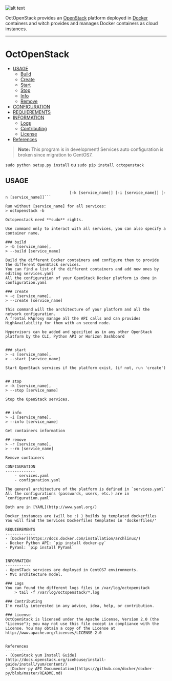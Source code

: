 ![alt text](https://raw.githubusercontent.com/Epheo/octopenstack/master/documentation/images/octopenstack.png "OctOpenStack" )

OctOpenStack provides an [OpenStack](http://openstack.org) platform deployed in [Docker](http://docker.io) containers and witch provides and manages Docker containers as cloud instances.

-------------

OctOpenStack
============

* [USAGE](#usage)
  * [Build](#build)
  * [Create](#create)
  * [Start](#start)
  * [Stop](#stop)
  * [Info](#info)
  * [Remove](#rm)
* [CONFIGURATION](#configuration)
* [REQUIEREMENTS](#requierements)
* [INFORMATION](#information)
  * [Logs](#logs)
  * [Contributing](#contributing)
  * [License](#license)
* [References](#references)

> **Note:** This program is in development! Services auto configuration is broken since migration to CentOS7.


```sudo python setup.py install``` ou ```sudo pip install octopenstack```

USAGE
------
```usage: octopenstack [-h] [-b [service_name]] [-c [service_name]] [-s [service_name]]
   						    [-k [service_name]] [-i [service_name]] [-n [service_name]]```

Run without [service_name] for all services:
> octopenstack -b

Octopenstack need **sudo** rights.

Use command only to interact with all services, you can also specify a container name.

### build
> -b [service_name], 
> --build [service_name]

Build the different Docker containers and configure them to provide the different OpenStack services.
You can find a list of the different containers and add new ones by editing services.yaml
All the configuration of your OpenStack Docker platform is done in configuration.yaml

### create
> -c [service_name],
> --create [service_name]

This command will the architecture of your platform and all the network configuration.
A frontal HAproxy manage all the API calls and can provides HighAvailability for them with an second node.

Hypervisors can be added and specified as in any other OpenStack platform by the CLI, Python API or Horizon Dashboard


### start
> -s [service_name],
> --start [service_name]

Start OpenStack services if the platform exist, (if not, run 'create')


## stop
> -k [service_name],
> --stop [service_name]

Stop the OpenStack services.


## info
> -i [service_name],
> --info [service_name]

Get containers information

## remove
> -r [service_name],
> --rm [service_name]

Remove containers

CONFIGURATION
-------------
	- services.yaml
	- configuration.yaml

The general architecture of the platform is defined in `services.yaml` 
All the configurations (passwords, users, etc.) are in `configuration.yaml`

Both are in [YAML](http://www.yaml.org/)

Docker instances are (will be :) ) builds by templated dockerfiles
You will find the Services Dockerfiles templates in 'dockerfiles/'

REQUIEREMENTS
-------------
- [Docker](https://docs.docker.com/installation/archlinux/)
- Docker Python API: `pip install docker-py`
- PyYaml: `pip install PyYaml`


INFORMATION
-----------
- OpenSTack services are deployed in CentOS7 environments.
- MVC architecture model.

### Logs
You can found the different logs files in /var/log/octopenstack
	> tail -f /var/log/octopenstack/*.log

### Contributing
I'm really interested in any advice, idea, help, or contribution.

### License
OctOpenStack is licensed under the Apache License, Version 2.0 (the "License"); you may not use this file except in compliance with the License. You may obtain a copy of the License at http://www.apache.org/licenses/LICENSE-2.0


References
----------
- [OpenStack yum Install Guide](http://docs.openstack.org/icehouse/install-guide/install/yum/content/)
- [Docker-py API Documentation](https://github.com/docker/docker-py/blob/master/README.md)
